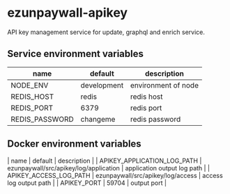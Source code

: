 # ezunpaywall-apikey

API key management service for update, graphql and enrich service.

## Service environment variables

| name | default | description |
| --- | --- | --- |
| NODE_ENV | development | environment of node |
| REDIS_HOST | redis | redis host |
| REDIS_PORT | 6379 | redis port |
| REDIS_PASSWORD | changeme | redis password |

## Docker environment variables

| name | default | description |
| APIKEY_APPLICATION_LOG_PATH | ezunpaywall/src/apikey/log/application | application output log path |
| APIKEY_ACCESS_LOG_PATH | ezunpaywall/src/apikey/log/access | access log output path |
| APIKEY_PORT | 59704 | output port |